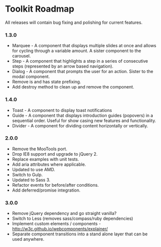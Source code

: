 # Toolkit Roadmap #

All releases will contain bug fixing and polishing for current features.

### 1.3.0 ###
* Marquee - A component that displays multiple slides at once and allows for cycling through a variable amount. A sister component to the carousel.
* Step - A component that highlights a step in a series of consecutive steps (represented by an arrow based navigation).
* Dialog - A component that prompts the user for an action. Sister to the modal component.
* Remove is and has state prefixing.
* Add destroy method to clean up and remove the component.

### 1.4.0 ###
* Toast - A component to display toast notifications
* Guide - A component that displays introduction guides (popovers) in a sequential order. Useful for show casing new features and functionality.
* Divider - A component for dividing content horizontally or vertically.

### 2.0.0 ###
* Remove the MooTools port.
* Drop IE8 support and upgrade to jQuery 2.
* Replace examples with unit tests.
* Add aria attributes where applicable.
* Updated to use AMD.
* Switch to Gulp.
* Updated to Sass 3.
* Refactor events for before/after conditions.
* Add deferred/promise integration.

### 3.0.0 ###
* Remove jQuery dependency and go straight vanilla?
* Switch to Less (removes sass/compass/ruby dependencies)
* Implement custom elements / components - http://w3c.github.io/webcomponents/explainer/
* Separate component transitions into a stand alone layer that can be used anywhere.